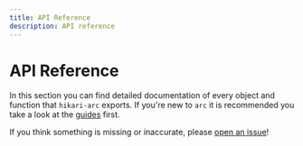 ```yaml
---
title: API Reference
description: API reference
---
```


# API Reference

In this section you can find detailed documentation of every object and function that `hikari-arc` exports. If you're new to `arc` it is recommended you take a look at the [guides](../guides/index.md) first.

If you think something is missing or inaccurate, please [open an issue](https://github.com/hypergonial/hikari-arc/issues/new/choose)!
